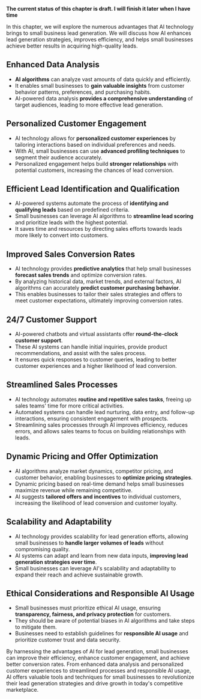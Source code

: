 **The current status of this chapter is draft. I will finish it later when I have time**

In this chapter, we will explore the numerous advantages that AI technology brings to small business lead generation. We will discuss how AI enhances lead generation strategies, improves efficiency, and helps small businesses achieve better results in acquiring high-quality leads.

Enhanced Data Analysis
----------------------

* **AI algorithms** can analyze vast amounts of data quickly and efficiently.
* It enables small businesses to **gain valuable insights** from customer behavior patterns, preferences, and purchasing habits.
* AI-powered data analysis **provides a comprehensive understanding** of target audiences, leading to more effective lead generation.

Personalized Customer Engagement
--------------------------------

* AI technology allows for **personalized customer experiences** by tailoring interactions based on individual preferences and needs.
* With AI, small businesses can use **advanced profiling techniques** to segment their audience accurately.
* Personalized engagement helps build **stronger relationships** with potential customers, increasing the chances of lead conversion.

Efficient Lead Identification and Qualification
-----------------------------------------------

* AI-powered systems automate the process of **identifying and qualifying leads** based on predefined criteria.
* Small businesses can leverage AI algorithms to **streamline lead scoring** and prioritize leads with the highest potential.
* It saves time and resources by directing sales efforts towards leads more likely to convert into customers.

Improved Sales Conversion Rates
-------------------------------

* AI technology provides **predictive analytics** that help small businesses **forecast sales trends** and optimize conversion rates.
* By analyzing historical data, market trends, and external factors, AI algorithms can accurately **predict customer purchasing behavior**.
* This enables businesses to tailor their sales strategies and offers to meet customer expectations, ultimately improving conversion rates.

24/7 Customer Support
---------------------

* AI-powered chatbots and virtual assistants offer **round-the-clock customer support**.
* These AI systems can handle initial inquiries, provide product recommendations, and assist with the sales process.
* It ensures quick responses to customer queries, leading to better customer experiences and a higher likelihood of lead conversion.

Streamlined Sales Processes
---------------------------

* AI technology automates **routine and repetitive sales tasks**, freeing up sales teams' time for more critical activities.
* Automated systems can handle lead nurturing, data entry, and follow-up interactions, ensuring consistent engagement with prospects.
* Streamlining sales processes through AI improves efficiency, reduces errors, and allows sales teams to focus on building relationships with leads.

Dynamic Pricing and Offer Optimization
--------------------------------------

* AI algorithms analyze market dynamics, competitor pricing, and customer behavior, enabling businesses to **optimize pricing strategies**.
* Dynamic pricing based on real-time demand helps small businesses maximize revenue while remaining competitive.
* AI suggests **tailored offers and incentives** to individual customers, increasing the likelihood of lead conversion and customer loyalty.

Scalability and Adaptability
----------------------------

* AI technology provides scalability for lead generation efforts, allowing small businesses to **handle larger volumes of leads** without compromising quality.
* AI systems can adapt and learn from new data inputs, **improving lead generation strategies over time**.
* Small businesses can leverage AI's scalability and adaptability to expand their reach and achieve sustainable growth.

Ethical Considerations and Responsible AI Usage
-----------------------------------------------

* Small businesses must prioritize ethical AI usage, ensuring **transparency, fairness, and privacy protection** for customers.
* They should be aware of potential biases in AI algorithms and take steps to mitigate them.
* Businesses need to establish guidelines for **responsible AI usage** and prioritize customer trust and data security.

By harnessing the advantages of AI for lead generation, small businesses can improve their efficiency, enhance customer engagement, and achieve better conversion rates. From enhanced data analysis and personalized customer experiences to streamlined processes and responsible AI usage, AI offers valuable tools and techniques for small businesses to revolutionize their lead generation strategies and drive growth in today's competitive marketplace.
